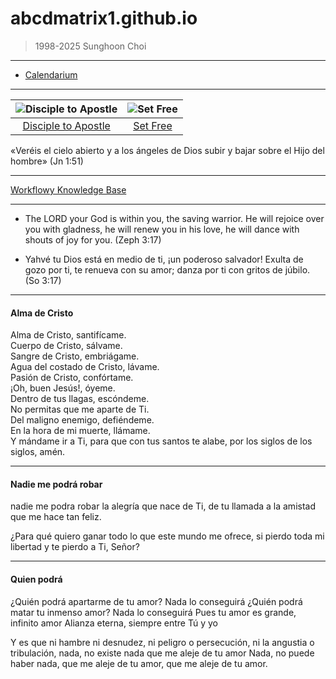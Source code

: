 # abcdmatrix1.github.io

> 1998-2025 Sunghoon Choi  

----
 
* [Calendarium](./LC.md) 

----

| ![Disciple to Apostle](https://www.ncronline.org/files/styles/article_one-third_width/public/Jacob%27s%20ladder_1.jpg) | ![Set Free](https://www.ncronline.org/files/styles/article_one-third_width/public/beelzebul_9.jpg) |
| :--: | :--: |
| [Disciple to Apostle](https://www.ncronline.org/spirituality/pencil-preaching/disciple-apostle) | [Set Free](https://www.ncronline.org/spirituality/pencil-preaching/pencil-preaching/set-free-0)  |

«Veréis el cielo abierto y a los ángeles de Dios subir y bajar sobre el Hijo del hombre» (Jn 1:51)

----

[Workflowy Knowledge Base](https://workflowy.com/learn/bullets/)

----

- The LORD your God is within you, the saving warrior. He will rejoice over you with gladness, he will renew you in his love, he will dance with shouts of joy for you. (Zeph 3:17)


- Yahvé tu Dios está en medio de ti, ¡un poderoso salvador! Exulta de gozo por ti, te renueva con su amor; danza por ti con gritos de júbilo. (So 3:17)

----

#### Alma de Cristo  

Alma de Cristo, santifícame.  
Cuerpo de Cristo, sálvame.  
Sangre de Cristo, embriágame.  
Agua del costado de Cristo, lávame.  
Pasión de Cristo, confórtame.  
¡Oh, buen Jesús!, óyeme.  
Dentro de tus llagas, escóndeme.  
No permitas que me aparte de Ti.  
Del maligno enemigo, defiéndeme.  
En la hora de mi muerte, llámame.  
Y mándame ir a Ti, para que con tus santos te alabe, por los siglos de los siglos,  amén. 


----

#### Nadie me podrá robar

nadie me podra robar 
la alegría que nace de Ti, 
de tu llamada a la amistad 
que me hace tan feliz.

¿Para qué quiero ganar 
todo lo que este mundo me ofrece, 
si pierdo toda mi libertad 
y te pierdo a Ti, Señor?

----

#### Quien podrá

¿Quién podrá apartarme de tu amor?
Nada lo conseguirá
¿Quién podrá matar tu inmenso amor?
Nada lo conseguirá
Pues tu amor es grande, infinito amor
Alianza eterna, siempre entre Tú y yo

Y es que ni hambre ni desnudez,
ni peligro o persecución,
ni la angustia o tribulación,
nada, no existe nada 
que me aleje de tu amor
Nada, no puede haber nada, 
que me aleje de tu amor, 
que me aleje de tu amor.